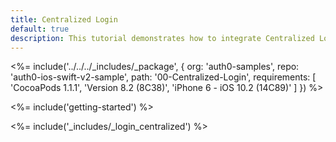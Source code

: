 ```yaml
---
title: Centralized Login
default: true
description: This tutorial demonstrates how to integrate Centralized Lock in your iOS Swift project in order to present a login screen.
---
```


<%= include('../../../_includes/_package', {
  org: 'auth0-samples',
  repo: 'auth0-ios-swift-v2-sample',
  path: '00-Centralized-Login',
  requirements: [
    'CocoaPods 1.1.1',
    'Version 8.2 (8C38)',
    'iPhone 6 - iOS 10.2 (14C89)'
  ]
}) %>

<%= include('getting-started') %>

<%= include('_includes/_login_centralized') %>
